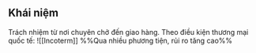 ## Khái niệm
Trách nhiệm từ nơi chuyên chở đến giao hàng.
Theo điều kiện thương mại quốc tế: ![[Incoterm]]
%%Qua nhiều phương tiện, rủi ro tăng cao%%

